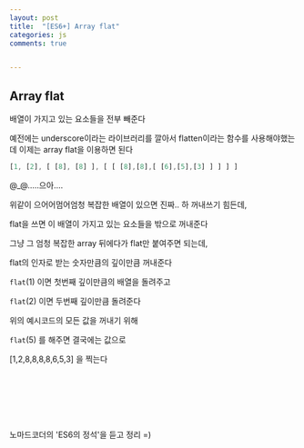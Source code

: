 ```yaml
---
layout: post
title:  "[ES6+] Array flat"
categories: js 
comments: true


---
```


## Array flat

배열이 가지고 있는 요소들을 전부 빼준다

예전에는 underscore이라는 라이브러리를 깔아서 flatten이라는 함수를 사용해야했는데 이제는 array flat을 이용하면 된다

~~~javascript
[1, [2], [ [8], [8] ], [ [ [8],[8],[ [6],[5],[3] ] ] ] ]
~~~

@_@.....으아....

위같이 으어어멈어엄청 복잡한 배열이 있으면 진짜.. 하 꺼내쓰기 힘든데,

flat을 쓰면 이 배열이 가지고 있는 요소들을 밖으로 꺼내준다

그냥 그 엄청 복잡한 array 뒤에다가 flat만 붙여주면 되는데,

flat의 인자로 받는 숫자만큼의 깊이만큼 꺼내준다

`flat`(1) 이면 첫번째 깊이만큼의 배열을 돌려주고

`flat`(2) 이면 두번째 깊이만큼 돌려준다

위의 예시코드의 모든 값을 꺼내기 위해

`flat`(5) 를 해주면 결국에는 값으로

[1,2,8,8,8,8,6,5,3] 을 찍는다



<br>

<Br>

<Br>

<br>

<Br>

노마드코더의 'ES6의 정석'을 듣고 정리 =)












